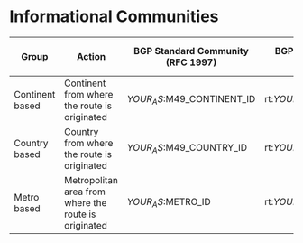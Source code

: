 # Informational Communities

| Group | Action | BGP Standard Community (RFC 1997) | 	BGP Extended Community (RFC 4360) | 	BGP Large Community (RFC 8092) | Comment |
|---|---|---|---|---|---|
| Continent based | Continent from where the route is originated | $YOUR_AS:$M49_CONTINENT_ID | rt:$YOUR_AS:$M49_CONTINENT_ID | N/A | |
| Country based | Country from where the route is originated | $YOUR_AS:$M49_COUNTRY_ID | rt:$YOUR_AS:$M49_COUNTRY_ID | N/A | |
| Metro based | Metropolitan area from where the route is originated | $YOUR_AS:$METRO_ID | rt:$YOUR_AS:$METRO_ID | N/A | |